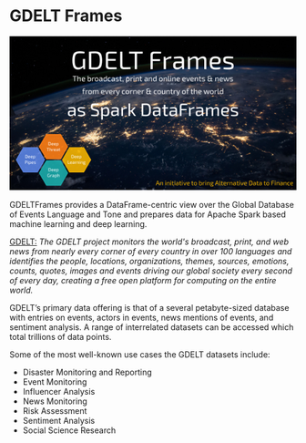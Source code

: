 # GDELT Frames

<p align="center">
  <img src="https://github.com/predictiveworks/gdelt-frames/blob/main/images/gdelt-frames-2021-07-20.png" width="600" alt="GDELT-Frames">
</p>

GDELTFrames provides a DataFrame-centric view over the Global Database of Events Language and Tone and prepares data 
for Apache Spark based machine learning and deep learning.

[GDELT:](www.gdeltproject.org) *The GDELT project monitors the world's broadcast, print, and web news from nearly every corner of every country in over 100 languages and identifies the people, locations, organizations, themes, sources, emotions, counts, quotes, images and events driving our global society every second of every day, creating a free open platform for computing on the entire world.*

GDELT’s primary data offering is that of a several petabyte-sized database with entries on events, actors in events, news mentions of events, and sentiment analysis. A range of interrelated datasets can be accessed which total trillions of data points. 

Some of the most well-known use cases the GDELT datasets include: 

* Disaster Monitoring and Reporting
* Event Monitoring
* Influencer Analysis
* News Monitoring
* Risk Assessment
* Sentiment Analysis
* Social Science Research
